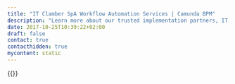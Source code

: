 ```yaml
---
title: "IT Clamber SpA Workflow Automation Services | Camunda BPM"
description: "Learn more about our trusted implementation partners, IT Clamber SpA. Camunda is the leader for workflow automation & business process management. Get your 30 day trial today. "
date: 2017-10-25T10:39:22+02:00
draft: false
contact: true
contacthidden: true
mycontent: static
---
```

{{<partner-single
company="IT CLAMBER SpA"
type="si"
website="http://www.clamber.cl"
countrycode="CL"
city="Santiago"
description="<p>Construction of Processes modeled with BPMN 2.0, process definition KPI definition, platform for workflow and business process management.</p>"
siregion=""
level="basic"
logo="//images.ctfassets.net/vpidbgnakfvf/5yE6bgMSFq8GUsU0W8GUaU/b8c95b55fe88630f23d0bf67b94bd970/ITCLAMBERSpA.png">}}